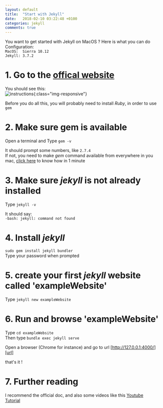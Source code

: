 ```yaml
---
layout: default
title:  "Start with Jekyll"
date:   2018-02-10 03:22:48 +0100
categories: jekyll
comments: true
---
```


You want to get started with Jekyll  on MacOS ? Here is what you can do  
Configuration:  
`MacOS:  Sierra 10.12`  
`Jekyll: 3.7.2`
# 1.  Go to the [offical website][officalWebsite]
You should see this:  
![instructions]( https://ibin.co/3rPA7OPjusBp.png){:class="img-responsive"}

Before you do all this, you will probably need to install *Ruby*, in order to use `gem`

# 2.  Make sure gem is available

Open a terminal and Type `gem -v`  

It should prompt some numbers, like `2.7.4`  
If not, you need to make *gem* command available from everywhere in you mac, [click here][gem] to know how in 1 minute  

# 3.  Make sure *jekyll* is not already installed

Type `jekyll -v`  

It should say:  
`-bash: jekyll: command not found`


# 4.  Install *jekyll*

`sudo gem install jekyll bundler`  
Type your password when prompted

# 5.  create your first *jekyll* website called 'exampleWebsite'

Type `jekyll new exampleWebsite`


# 6.  Run and browse 'exampleWebsite'

Type `cd exampleWebsite`  
Then type `bundle exec jekyll serve`

Open a browser (Chrome for instance) and go to url [http://127.0.0.1:4000/][url]

that's it !

# 7.  Further reading

I recommend the official doc, and also some videos like this [Youtube Tutorial][youtube]

[officalWebsite]: https://jekyllrb.com/docs/home
[gem]:   https://github.com/guillim/2018/02/12/gem-from-everywhere.html
[url]: http://127.0.0.1:4000/
[youtube]: https://www.youtube.com/watch?v=iWowJBRMtpc
